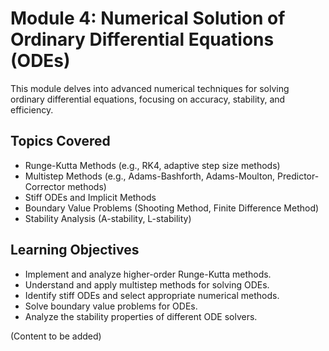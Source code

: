 # Module 4: Numerical Solution of Ordinary Differential Equations (ODEs)

This module delves into advanced numerical techniques for solving ordinary differential equations, focusing on accuracy, stability, and efficiency.

## Topics Covered

*   Runge-Kutta Methods (e.g., RK4, adaptive step size methods)
*   Multistep Methods (e.g., Adams-Bashforth, Adams-Moulton, Predictor-Corrector methods)
*   Stiff ODEs and Implicit Methods
*   Boundary Value Problems (Shooting Method, Finite Difference Method)
*   Stability Analysis (A-stability, L-stability)

## Learning Objectives

*   Implement and analyze higher-order Runge-Kutta methods.
*   Understand and apply multistep methods for solving ODEs.
*   Identify stiff ODEs and select appropriate numerical methods.
*   Solve boundary value problems for ODEs.
*   Analyze the stability properties of different ODE solvers.

(Content to be added)
